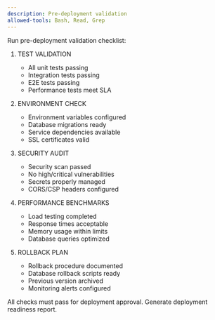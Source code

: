 ```yaml
---
description: Pre-deployment validation
allowed-tools: Bash, Read, Grep
---
```


Run pre-deployment validation checklist:

1. TEST VALIDATION
   - All unit tests passing
   - Integration tests passing
   - E2E tests passing
   - Performance tests meet SLA

2. ENVIRONMENT CHECK
   - Environment variables configured
   - Database migrations ready
   - Service dependencies available
   - SSL certificates valid

3. SECURITY AUDIT
   - Security scan passed
   - No high/critical vulnerabilities
   - Secrets properly managed
   - CORS/CSP headers configured

4. PERFORMANCE BENCHMARKS
   - Load testing completed
   - Response times acceptable
   - Memory usage within limits
   - Database queries optimized

5. ROLLBACK PLAN
   - Rollback procedure documented
   - Database rollback scripts ready
   - Previous version archived
   - Monitoring alerts configured

All checks must pass for deployment approval.
Generate deployment readiness report.
